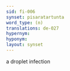 ```yaml
---
sid: fi-006
synset: pisaratartunta
word_type: (n)
translations: de-027
hypernym: 
hyponym: 
layout: synset
---
```

a droplet infection